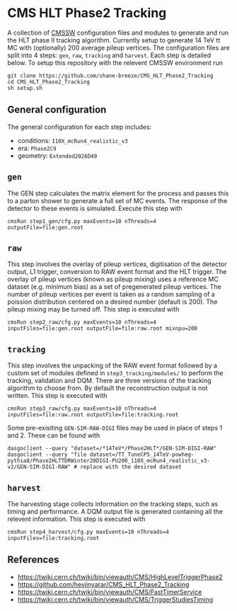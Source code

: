 # CMS HLT Phase2 Tracking

A collection of [CMSSW](https://github.com/cms-sw/cmssw) configuration files
and modules to generate and run the HLT phase II tracking algorithm. Currently
setup to generate 14 TeV tt MC with (optionally) 200 average pileup vertices.
The configuration files are split into 4 steps: `gen`, `raw`, `tracking` and
`harvest`. Each step is detailed below. To setup this repository with the
relevent CMSSW environment run

```
git clone https://github.com/shane-breeze/CMS_HLT_Phase2_Tracking
cd CMS_HLT_Phase2_Tracking
sh setup.sh
```

## General configuration

The general configuration for each step includes:

* conditions: `110X_mcRun4_realistic_v3`
* era: `Phase2C9`
* geometry: `Extended2026D49`


## `gen`

The GEN step calculates the matrix element for the process and passes this to
a parton shower to generate a full set of MC events. The response of the
detector to these events is simulated. Execute this step with

```
cmsRun step1_gen/cfg.py maxEvents=10 nThreads=4 outputFile=file:gen.root
```

## `raw`

This step involves the overlay of pileup vertices, digitisation of the detector
output, L1 trigger, conversion to RAW event format and the HLT trigger. The
overlay of pileup vertices (known as pileup mixing) uses a reference MC dataset
(e.g. minimum bias) as a set of pregenerated pileup vertices. The number of
pileup vertices per event is taken as a random sampling of a poission
distribution centered on a desired number (default is 200). The pileup mixing
may be turned off. This step is executed with

```
cmsRun step2_raw/cfg.py maxEvents=10 nThreads=4 inputFiles=file:gen.root outputFile=file:raw.root mixnpu=200
```

## `tracking`

This step involves the unpacking of the RAW event format followed by a custom
set of modules defined in `step3_tracking/modules/` to perform the tracking,
validation and DQM. There are three versions of the tracking algorithm to choose
from. By default the reconstruction output is not written. This step is executed
with

```
cmsRun step3_raw/cfg.py maxEvents=10 nThreads=4 inputFiles=file:raw.root outputFile=file:tracking.root
```

Some pre-exisiting `GEN-SIM-RAW-DIGI` files may be used in place of steps 1 and
2. These can be found with

```
dasgoclient --query "dataset=/*14TeV*/Phase2HLT*/GEN-SIM-DIGI-RAW"
dasgoclient --query "file dataset=/TT_TuneCP5_14TeV-powheg-pythia8/Phase2HLTTDRWinter20DIGI-PU200_110X_mcRun4_realistic_v3-v2/GEN-SIM-DIGI-RAW" # replace with the desired dataset
```

## `harvest`

The harvesting stage collects information on the tracking steps, such as timing
and performance. A DQM output file is generated containing all the relevent
information. This step is executed with

```
cmsRun step4_harvest/cfg.py maxEvents=10 nThreads=4 inputFiles=file:tracking.root
```

## References

* <https://twiki.cern.ch/twiki/bin/viewauth/CMS/HighLevelTriggerPhase2>
* <https://github.com/hevjinyarar/CMS_HLT_Phase2_Tracking>
* <https://twiki.cern.ch/twiki/bin/viewauth/CMS/FastTimerService>
* <https://twiki.cern.ch/twiki/bin/viewauth/CMS/TriggerStudiesTiming>
